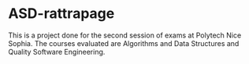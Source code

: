 # ASD-rattrapage

This is a project done for the second session of exams at Polytech Nice Sophia. The courses evaluated are Algorithms and Data Structures and Quality Software Engineering.
